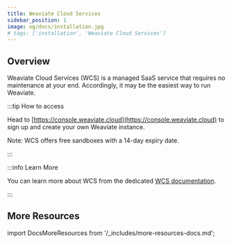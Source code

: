 ```yaml
---
title: Weaviate Cloud Services
sidebar_position: 1
image: og/docs/installation.jpg
# tags: ['installation', 'Weaviate Cloud Services']
---
```



## Overview

Weaviate Cloud Services (WCS) is a managed SaaS service that requires no maintenance at your end. Accordingly, it may be the easiest way to run Weaviate.

:::tip How to access

Head to [https://console.weaviate.cloud](https://console.weaviate.cloud) to sign up and create your own Weaviate instance.

Note: WCS offers free sandboxes with a 14-day expiry date.

:::

:::info Learn More

You can learn more about WCS from the dedicated [WCS documentation](/developers/wcs/index.mdx).

:::

## More Resources

import DocsMoreResources from '/_includes/more-resources-docs.md';

<DocsMoreResources />
